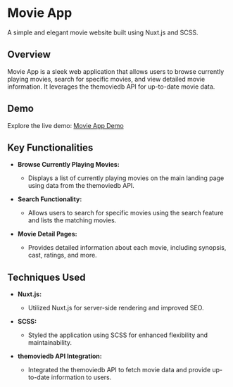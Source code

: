 # Movie App

A simple and elegant movie website built using Nuxt.js and SCSS.

## Overview
Movie App is a sleek web application that allows users to browse currently playing movies, search for specific movies, and view detailed movie information. It leverages the themoviedb API for up-to-date movie data.

## Demo
Explore the live demo: [Movie App Demo](https://janepark87.github.io/nuxt-movie-app/)

## Key Functionalities

- **Browse Currently Playing Movies:**
  - Displays a list of currently playing movies on the main landing page using data from the themoviedb API.
  
- **Search Functionality:**
  - Allows users to search for specific movies using the search feature and lists the matching movies.

- **Movie Detail Pages:**
  - Provides detailed information about each movie, including synopsis, cast, ratings, and more.

## Techniques Used

- **Nuxt.js:**
  - Utilized Nuxt.js for server-side rendering and improved SEO.
  
- **SCSS:**
  - Styled the application using SCSS for enhanced flexibility and maintainability.

- **themoviedb API Integration:**
  - Integrated the themoviedb API to fetch movie data and provide up-to-date information to users.
